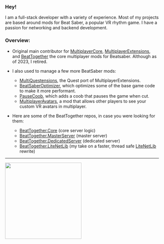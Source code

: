 ### Hey!

I am a full-stack developer with a variety of experience. Most of my projects are based around mods for Beat Saber, a popular VR rhythm game. I have a passion for networking and backend development.

### Overview:

- Original main contributor for [MultiplayerCore](https://github.com/Goobwabber/MultiplayerCore), [MultiplayerExtensions](https://github.com/Goobwabber/MultiplayerExtensions), and [BeatTogether](https://github.com/pythonology/BeatTogether) the core multiplayer mods for Beatsaber. Although as of 2023, I retired.
- I also used to manage a few more BeatSaber mods: 
  - [MultiQuestensions](https://github.com/Goobwabber/MultiQuestensions), the Quest port of MultiplayerExtensions.
  - [BeatSaberOptimizer](https://github.com/Goobwabber/BeatsaberOptimizer), which optimizes some of the base game code to make it more performant.
  - [PauseCoob](https://github.com/Goobwabber/PauseCoob), which adds a coob that pauses the game when cut.
  - [MultiplayerAvatars](https://github.com/Goobwabber/MultiplayerAvatars), a mod that allows other players to see your custom VR avatars in multiplayer.
  
- Here are some of the BeatTogether repos, in case you were looking for them:
  - [BeatTogether.Core](https://github.com/pythonology/BeatTogether.Core) (core server logic)
  - [BeatTogether.MasterServer](https://github.com/pythonology/BeatTogether.MasterServer) (master server)
  - [BeatTogether.DedicatedServer](https://github.com/pythonology/BeatTogether.DedicatedServer) (dedicated server)
  - [BeatTogether.LiteNetLib](https://github.com/goobwabber/BeatTogether.LiteNetLib) (my take on a faster, thread safe [LiteNetLib](https://github.com/RevenantX/LiteNetLib) rewrite)
---
<div >
  <a href="https://github.com/goobwabber">
    <img width="250" align="center" src="https://github-readme-stats.vercel.app/api?username=goobwabber&hide=contribs,issues,prs&show_icons=true&hide_title=true&hide_rank=true&hide_border=true&bg_color=45,f9d083,d56963&icon_color=ffffff&text_color=ffffff&include_all_commits=true&disable_animations=true" />
  </a>
</div>

